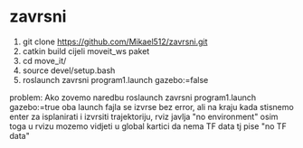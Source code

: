 # zavrsni
1) git clone https://github.com/Mikael512/zavrsni.git
2) catkin build cijeli moveit_ws paket
3) cd move_it/
4) source devel/setup.bash
5) roslaunch zavrsni program1.launch gazebo:=false


problem:
Ako zovemo naredbu roslaunch zavrsni program1.launch gazebo:=true
oba launch fajla se izvrse bez error, ali na kraju kada stisnemo enter za isplanirati i izvrsiti trajektoriju, rviz javlja "no environment"
osim toga u rvizu mozemo vidjeti u global kartici da nema TF data tj pise "no TF data"


